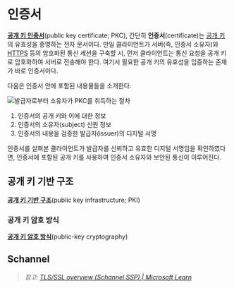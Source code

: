 # 인증서
**[공개 키 인증서](https://en.wikipedia.org/wiki/Public_key_certificate)**(public key certificate; PKC), 간단히 **인증서**(certificate)는 [공개 키](https://en.wikipedia.org/wiki/Key_authentication)의 유효성을 증명하는 전자 문서이다. 만일 클라이언트가 서버(즉, 인증서 소유자)와 [HTTPS](https://en.wikipedia.org/wiki/HTTPS) 등의 암호화된 통신 세션을 구축할 시, 먼저 클라이언트는 통신 요청을 공개 키로 암호화하여 서버로 전송해야 한다. 여기서 필요한 공개 키의 유효성을 입증하는 존재가 바로 인증서이다.

다음은 인증서 안에 포함된 내용물들을 소개한다.

![발급자로부터 소유자가 PKC를 취득하는 절차](https://upload.wikimedia.org/wikipedia/commons/6/65/PublicKeyCertificateDiagram_It.svg)

1. 인증서의 공개 키와 이에 대한 정보
1. 인증서의 소유자(subject) 신원 정보
1. 인증서의 내용을 검증한 발급자(issuer)의 디지털 서명

인증서를 살펴본 클라이언트가 발급자를 신뢰하고 유효한 디지털 서명임을 확인하였다면, 인증서에 포함된 공개 키를 사용하여 인증서 소유자와 보안된 통신이 이루어진다.

## 공개 키 기반 구조
**[공개 키 기반 구조](https://en.wikipedia.org/wiki/Public_key_infrastructure)**(public key infrastructure; PKI)

### 공개 키 암호 방식
**[공개 키 암호 방식](https://en.wikipedia.org/wiki/Public-key_cryptography)**(public-key cryptography)

## Schannel
> *참고: [TLS/SSL overview (Schannel SSP) | Microsoft Learn](https://learn.microsoft.com/en-us/windows-server/security/tls/tls-ssl-schannel-ssp-overview)*
